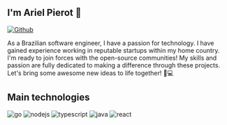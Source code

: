 ## I'm Ariel Pierot 👋

[![Github](https://img.shields.io/badge/GitHub-100000?style=for-the-badge&logo=github&logoColor=white)](https://github.com/arielpierot)

As a Brazilian software engineer, I have a passion for technology. I have gained experience working in reputable startups within my home country. I'm ready to join forces with the open-source communities! My skills and passion are fully dedicated to making a difference through these projects. Let's bring some awesome new ideas to life together! 🚀💻


## Main technologies
<div style="display: inline_block">
<img alt="go" src="https://img.shields.io/badge/Go-00ADD8?style=for-the-badge&logo=go&logoColor=white">
<img alt="nodejs" src="https://img.shields.io/badge/Node.js-43853D?style=for-the-badge&logo=node.js&logoColor=white">
<img alt="typescript" src="https://img.shields.io/badge/TypeScript-007ACC?style=for-the-badge&logo=typescript&logoColor=white">
<img alt="java" src="https://img.shields.io/badge/Java-ED8B00?style=for-the-badge&logo=java&logoColor=white">
<img alt="react" src="https://img.shields.io/badge/React-20232A?style=for-the-badge&logo=react&logoColor=61DAFB">
</div>
